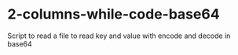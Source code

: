 # 2-columns-while-code-base64
Script to read a file to read key and value with encode and decode in base64
